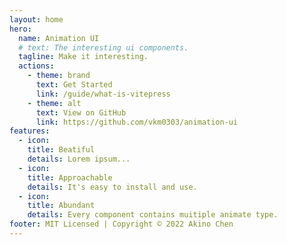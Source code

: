 ```yaml
---
layout: home
hero:
  name: Animation UI
  # text: The interesting ui components.
  tagline: Make it interesting.
  actions:
    - theme: brand
      text: Get Started
      link: /guide/what-is-vitepress
    - theme: alt
      text: View on GitHub
      link: https://github.com/vkm0303/animation-ui
features:
  - icon:
    title: Beatiful
    details: Lorem ipsum...
  - icon:
    title: Approachable
    details: It's easy to install and use.
  - icon:
    title: Abundant
    details: Every component contains muitiple animate type.
footer: MIT Licensed | Copyright © 2022 Akino Chen
---
```

